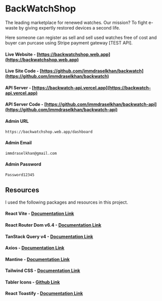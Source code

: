 # BackWatchShop
The leading marketplace for renewed watches. Our mission? To fight e-waste by giving expertly restored devices a second life.

Here someone can register as sell and sell used watches free of cost and buyer can purcase using Stripe payment gateway [TEST API].

#### Live Website - [https://backwatchshop.web.app](https://backwatchshop.web.app)

#### Live Site Code - [https://github.com/immdraselkhan/backwatch](https://github.com/immdraselkhan/backwatch)

#### API Server - [https://backwatch-api.vercel.app](https://backwatch-api.vercel.app)

#### API Server Code - [https://github.com/immdraselkhan/backwatch-api](https://github.com/immdraselkhan/backwatch-api)

#### Admin URL
```
https://backwatchshop.web.app/dashboard
```
#### Admin Email
```
immdraselkhan@gmail.com
```
#### Admin Password
```
Password12345
```

## Resources
I used the following packages and resources in this project.

#### React Vite - [Documentation Link](https://vitejs.dev/guide)

#### React Router Dom v6.4 - [Documentation Link](https://reactrouter.com/en/main/start/overview)

#### TanStack Query v4 - [Documentation Link](https://tanstack.com/query/v4/docs/overview)

#### Axios - [Documentation Link](https://axios-http.com/docs/intro)

#### Mantine - [Documentation Link](https://mantine.dev/pages/getting-started)

#### Tailwind CSS - [Documentation Link](https://tailwindcss.com/docs)

#### Tabler Icons - [Github Link](https://github.com/tabler/tabler-icons)

#### React Toastify - [Documentation Link](https://fkhadra.github.io/react-toastify/introduction)